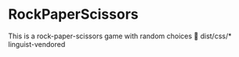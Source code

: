 # RockPaperScissors
This is a rock-paper-scissors game with random choices :tada:
dist/css/* linguist-vendored

